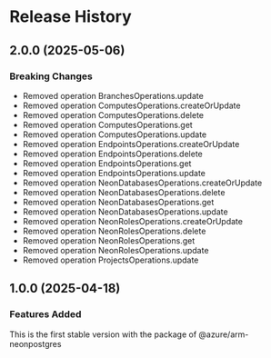 # Release History
    
## 2.0.0 (2025-05-06)
    
### Breaking Changes

  - Removed operation BranchesOperations.update
  - Removed operation ComputesOperations.createOrUpdate
  - Removed operation ComputesOperations.delete
  - Removed operation ComputesOperations.get
  - Removed operation ComputesOperations.update
  - Removed operation EndpointsOperations.createOrUpdate
  - Removed operation EndpointsOperations.delete
  - Removed operation EndpointsOperations.get
  - Removed operation EndpointsOperations.update
  - Removed operation NeonDatabasesOperations.createOrUpdate
  - Removed operation NeonDatabasesOperations.delete
  - Removed operation NeonDatabasesOperations.get
  - Removed operation NeonDatabasesOperations.update
  - Removed operation NeonRolesOperations.createOrUpdate
  - Removed operation NeonRolesOperations.delete
  - Removed operation NeonRolesOperations.get
  - Removed operation NeonRolesOperations.update
  - Removed operation ProjectsOperations.update
    
    
## 1.0.0 (2025-04-18)

### Features Added

This is the first stable version with the package of @azure/arm-neonpostgres
